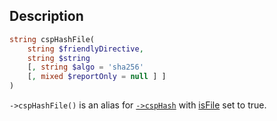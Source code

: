 ## Description
```php
string cspHashFile(
    string $friendlyDirective,
    string $string
    [, string $algo = 'sha256'
    [, mixed $reportOnly = null ] ]
)
```

`->cspHashFile()` is an alias for [`->cspHash`](cspHash) with [isFile](cspHash#isFile) set to true.